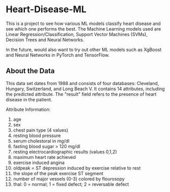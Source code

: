 # Heart-Disease-ML
This is a project to see how various ML models classify heart disease and see which one performs the best.
The Machine Learning models used are Linear Regression/Classification, Support Vector Machines (SVMs), Decision Trees and Neural Networks.

In the future, would also want to try out other ML models such as XgBoost and Neural Networks in PyTorch and TensorFlow.

## About the Data
This data set dates from 1988 and consists of four databases: Cleveland, Hungary, Switzerland, and Long Beach V. It contains 14 attributes, including the predicted attribute. The "result" field refers to the presence of heart disease in the patient.

Attribute Information:
1. age
2. sex
3. chest pain type (4 values)
4. resting blood pressure
5. serum cholestoral in mg/dl
6. fasting blood sugar > 120 mg/dl
7. resting electrocardiographic results (values 0,1,2)
8. maximum heart rate achieved
9. exercise induced angina
10. oldpeak = ST depression induced by exercise relative to rest
11. the slope of the peak exercise ST segment
12. number of major vessels (0-3) colored by flourosopy
13. thal: 0 = normal; 1 = fixed defect; 2 = reversable defect

